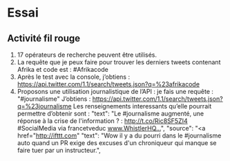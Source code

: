 # Essai
## Activité fil rouge

1)	17 opérateurs de recherche peuvent être utilisés.
2)	La requête que je peux faire  pour trouver les derniers tweets contenant Afrika et code est : #Afrikacode
3)	Après le test avec la console, j’obtiens :
https://api.twitter.com/1.1/search/tweets.json?q=%23afrikacode
4)	Proposons une utilisation journalistique de l’API : je fais une requête : "#journalisme"
J’obtiens :
https://api.twitter.com/1.1/search/tweets.json?q=%23journalisme
Les renseignements interessants  qu’elle pourrait permettre d’obtenir sont :
"text": "Le #journalisme augmenté, une réponse à la crise de l'information ? : http://t.co/Ric8SF5ZI4 #SocialMedia via francetveduc www.WhistlerHQ…",
"source": "<a href="http://ifttt.com"
"text": "Wow il y a du pourri dans le #journalisme auto quand un PR exige des excuses d'un chroniqueur qui manque se faire tuer par un instructeur.",
	
